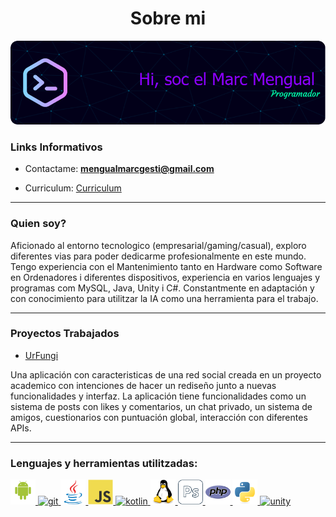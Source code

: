 <h1 align="center">Sobre mi</h1>
<img src="github-header-image.png">

<h3>Links Informativos</h3>

- Contactame: **mengualmarcgesti@gmail.com**

- Curriculum: [Curriculum](https://drive.google.com/file/d/17cAyvmDolAMWCJCGojNiMb6TPnvxUhsI/view?usp=sharing)

<hr>

<h3>Quien soy?</h3>

Aficionado al entorno tecnologico (empresarial/gaming/casual), exploro diferentes vias para poder dedicarme profesionalmente en este mundo. Tengo experiencia con el Mantenimiento tanto en Hardware como Software en Ordenadores i diferentes dispositivos, experiencia en varios lenguajes y programas com MySQL, Java, Unity i C#. Constantmente en adaptación y con conocimiento para utilitzar la IA como una herramienta para el trabajo.

<hr>

<h3>Proyectos Trabajados</h3>

- [UrFungi](https://github.com/Voldwyce/Urfungi)

Una aplicación con caracteristicas de una red social creada en un proyecto academico con intenciones de hacer un rediseño junto a nuevas funcionalidades y interfaz. La aplicación tiene funcionalidades como un sistema de posts con likes y comentarios, un chat privado, un sistema de amigos, cuestionarios con puntuación global, interacción con diferentes APIs.

<hr>

<h3 align="left">Lenguajes y herramientas utilitzadas:</h3>
<p align="left"> <a href="https://developer.android.com" target="_blank" rel="noreferrer"> <img src="https://raw.githubusercontent.com/devicons/devicon/master/icons/android/android-original-wordmark.svg" alt="android" width="40" height="40"/> </a> <a href="https://git-scm.com/" target="_blank" rel="noreferrer"> <img src="https://www.vectorlogo.zone/logos/git-scm/git-scm-icon.svg" alt="git" width="40" height="40"/> </a> <a href="https://www.java.com" target="_blank" rel="noreferrer"> <img src="https://raw.githubusercontent.com/devicons/devicon/master/icons/java/java-original.svg" alt="java" width="40" height="40"/> </a> <a href="https://developer.mozilla.org/en-US/docs/Web/JavaScript" target="_blank" rel="noreferrer"> <img src="https://raw.githubusercontent.com/devicons/devicon/master/icons/javascript/javascript-original.svg" alt="javascript" width="40" height="40"/> </a> <a href="https://kotlinlang.org" target="_blank" rel="noreferrer"> <img src="https://www.vectorlogo.zone/logos/kotlinlang/kotlinlang-icon.svg" alt="kotlin" width="40" height="40"/> </a> <a href="https://www.linux.org/" target="_blank" rel="noreferrer"> <img src="https://raw.githubusercontent.com/devicons/devicon/master/icons/linux/linux-original.svg" alt="linux" width="40" height="40"/> </a> <a href="https://www.photoshop.com/en" target="_blank" rel="noreferrer"> <img src="https://raw.githubusercontent.com/devicons/devicon/master/icons/photoshop/photoshop-line.svg" alt="photoshop" width="40" height="40"/> </a> <a href="https://www.php.net" target="_blank" rel="noreferrer"> <img src="https://raw.githubusercontent.com/devicons/devicon/master/icons/php/php-original.svg" alt="php" width="40" height="40"/> </a> <a href="https://www.python.org" target="_blank" rel="noreferrer"> <img src="https://raw.githubusercontent.com/devicons/devicon/master/icons/python/python-original.svg" alt="python" width="40" height="40"/> </a> <a href="https://unity.com/" target="_blank" rel="noreferrer"> <img src="https://www.vectorlogo.zone/logos/unity3d/unity3d-icon.svg" alt="unity" width="40" height="40"/> </a> </p>
